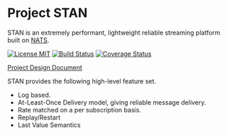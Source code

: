 # Project STAN

STAN is an extremely performant, lightweight reliable streaming platform built on [NATS](https://nats.io).

[![License MIT](https://img.shields.io/npm/l/express.svg)](http://opensource.org/licenses/MIT) 
[![Build Status](https://travis-ci.com/nats-io/stan-server.svg?token=UGjrGa8sFWGQcHSJeAvp&branch=master)](http://travis-ci.com/nats-io/stan-server)
[![Coverage Status](https://coveralls.io/repos/nats-io/stan-server/badge.svg?token=gyTEkAbgxEA8jzHGHhkRv1XXPC1l1PwsE&branch=master)](https://coveralls.io/r/nats-io/stan-server?branch=master)

[Project Design Document](https://docs.google.com/document/d/1keDwK35YQnOXXKKy2HVV2oOnvEUPFyypT-Tplh8F89c/edit)

STAN provides the following high-level feature set.
- Log based.
- At-Least-Once Delivery model, giving reliable message delivery.
- Rate matched on a per subscription basis.
- Replay/Restart
- Last Value Semantics
